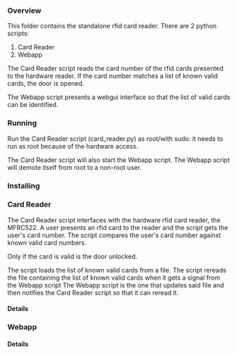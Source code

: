 ### Overview


This folder contains the standalone rfid card reader.
There are 2 python scripts:
  1. Card Reader
  2. Webapp 

The Card Reader script reads the card number of the rfid cards presented to the hardware reader.
If the card number matches a list of known valid cards, the door is opened.

The Webapp script presents a webgui interface so that the list of valid cards can be identified.


### Running

Run the Card Reader script (card_reader.py) as root/with sudo: it needs to run as root because of the hardware access.

The Card Reader script will also start the Webapp script.
The Webapp script will demote itself from root to a non-root user.


### Installing


### Card Reader
The Card Reader script interfaces with the hardware rfid card reader, the MFRC522.
A user presents an rfid card to the reader and the script gets the user's card number.
The script compares the user's card number against known valid card numbers.

Only if the card is valid is the door unlocked. 

The script loads the list of known valid cards from a file.
The script rereads the file containing the list of known valid cards when it gets a signal from the Webapp script
The Webapp script is the one that updates said file and then notifies the Card Reader script so that it can reread it.


#### Details


### Webapp


#### Details

